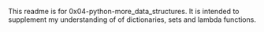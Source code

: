 This readme is for 0x04-python-more_data_structures. It is intended to supplement my understanding of of dictionaries, sets and lambda functions.
